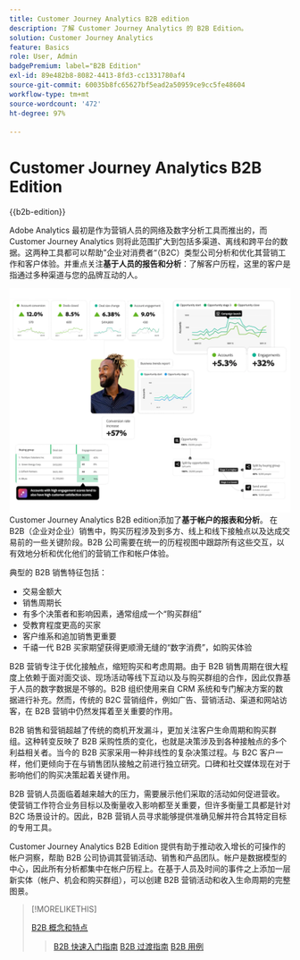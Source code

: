 ```yaml
---
title: Customer Journey Analytics B2B edition
description: 了解 Customer Journey Analytics 的 B2B Edition。
solution: Customer Journey Analytics
feature: Basics
role: User, Admin
badgePremium: label="B2B Edition"
exl-id: 89e482b8-8082-4413-8fd3-cc1331780af4
source-git-commit: 60035b8fc65627bf5ead2a50959ce9cc5fe48604
workflow-type: tm+mt
source-wordcount: '472'
ht-degree: 97%

---
```



# Customer Journey Analytics B2B Edition

{{b2b-edition}}

Adobe Analytics 最初是作为营销人员的网络及数字分析工具而推出的，而 Customer Journey Analytics 则将此范围扩大到包括多渠道、离线和跨平台的数据。这两种工具都可以帮助”企业对消费者“（B2C）类型公司分析和优化其营销工作和客户体验。并重点关注&#x200B;**基于人员的报告和分析**：了解客户历程，这里的客户是指通过多种渠道与您的品牌互动的人。

![B2B主页图像](assets/b2b-image.png)
Customer Journey Analytics B2B edition添加了**基于帐户的报表和分析**。 在 B2B（企业对企业）销售中，购买历程涉及到多方、线上和线下接触点以及达成交易前的一些关键阶段。B2B 公司需要在统一的历程视图中跟踪所有这些交互，以有效地分析和优化他们的营销工作和帐户体验。

典型的 B2B 销售特征包括：

* 交易金额大
* 销售周期长
* 有多个决策者和影响因素，通常组成一个“购买群组”
* 受教育程度更高的买家
* 客户维系和追加销售更重要
* 千禧一代 B2B 买家期望获得更顺滑无缝的“数字消费”，如购买体验

B2B 营销专注于优化接触点，缩短购买和考虑周期。由于 B2B 销售周期在很大程度上依赖于面对面交谈、现场活动等线下互动以及与购买群组的合作，因此仅靠基于人员的数字数据是不够的。B2B 组织使用来自 CRM 系统和专门解决方案的数据进行补充。然而，传统的 B2C 营销组件，例如广告、营销活动、渠道和网站访客，在 B2B 营销中仍然发挥着至关重要的作用。

B2B 销售和营销超越了传统的商机开发漏斗，更加关注客户生命周期和购买群组。这种转变反映了 B2B 采购性质的变化，也就是决策涉及到各种接触点的多个利益相关者。当今的 B2B 买家采用一种非线性的复杂决策过程。与 B2C 客户一样，他们更倾向于在与销售团队接触之前进行独立研究。口碑和社交媒体现在对于影响他们的购买决策起着关键作用。

B2B 营销人员面临着越来越大的压力，需要展示他们采取的活动如何促进营收。使营销工作符合业务目标以及衡量收入影响都至关重要，但许多衡量工具都是针对 B2C 场景设计的。因此，B2B 营销人员寻求能够提供准确见解并符合其特定目标的专用工具。

Customer Journey Analytics B2B Edition 提供有助于推动收入增长的可操作的帐户洞察，帮助 B2B 公司协调其营销活动、销售和产品团队。帐户是数据模型的中心，因此所有分析都集中在帐户历程上。在基于人员及时间的事件之上添加一层新实体（帐户、机会和购买群组），可以创建 B2B 营销活动和收入生命周期的完整图景。


>[!MORELIKETHIS]
>
>[B2B 概念和特点](cja-b2b-concepts-features.md)
>>[B2B 快速入门指南](cja-b2b-quick-start-guide.md)
>>[B2B 过渡指南](cja-b2b-transition.md)
>>[B2B 用例](/help/use-cases/b2b/b2b-edition/use-cases-overview.md)
>
